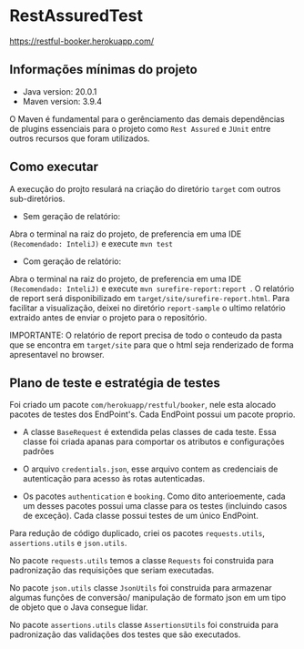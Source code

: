 # RestAssuredTest

https://restful-booker.herokuapp.com/

## Informações mínimas do projeto

* Java version: 20.0.1
* Maven version: 3.9.4

O Maven é fundamental para o gerênciamento das demais dependências de plugins essenciais para o projeto como ```Rest Assured``` e ```JUnit``` entre outros recursos que foram utilizados.


## Como executar

A execução do projto resulará na criação do diretório ```target``` com outros sub-diretórios.

* Sem geração de relatório:
 
Abra o terminal na raiz do projeto, de preferencia em uma IDE ```(Recomendado: InteliJ)``` e execute ```mvn test```
* Com geração de relatório:

Abra o terminal na raiz do projeto, de preferencia em uma IDE ```(Recomendado: InteliJ)``` e execute ```mvn surefire-report:report ```. O relatório de report será disponibilizado em ```target/site/surefire-report.html```. Para facilitar a visualização, deixei no diretório ```report-sample``` o ultimo relatório extraido antes de enviar o projeto para o repositório. 

IMPORTANTE: O relatório de report precisa de todo o conteudo da pasta que se encontra em ```target/site``` para que o html seja renderizado de forma apresentavel no browser.

## Plano de teste e estratégia de testes

Foi criado um pacote ```com/herokuapp/restful/booker```, nele esta alocado pacotes de testes dos EndPoint's. Cada EndPoint possui um pacote proprio.

* A classe ```BaseRequest``` é extendida pelas classes de cada teste. Essa classe foi criada apanas para comportar os atributos e configurações padrões 
* O arquivo ```credentials.json```, esse arquivo contem as credenciais de autenticação para acesso às rotas autenticadas.

* Os pacotes ```authentication``` e ```booking```. Como dito anterioemente, cada um desses pacotes possui uma classe para os testes (incluindo casos de exceção). Cada classe possui testes de um único EndPoint.

Para redução de código duplicado, criei os pacotes ```requests.utils```, ```assertions.utils``` e ```json.utils```.

No pacote ```requests.utils``` temos a classe ```Requests``` foi construida para padronização das requisições que seriam executadas.

No pacote ```json.utils``` classe ```JsonUtils``` foi construida para armazenar algumas funções de conversão/ manipulação de formato json em um tipo de objeto que o Java consegue lidar.

No pacote ```assertions.utils``` classe ```AssertionsUtils``` foi construida para padronização das validações dos testes que são executados.